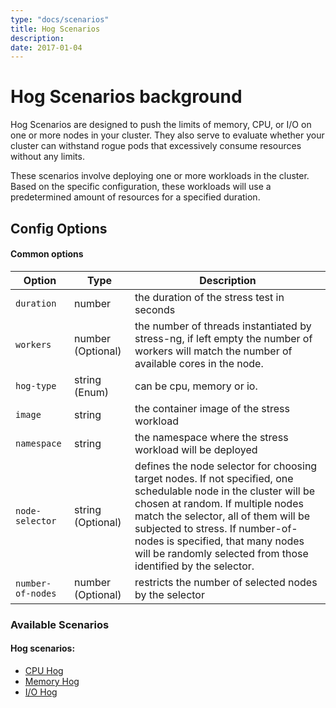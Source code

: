 ```yaml
---
type: "docs/scenarios"
title: Hog Scenarios
description: 
date: 2017-01-04
---
```


# Hog Scenarios background

Hog Scenarios are designed to push the limits of memory, CPU, or I/O on one or more nodes in your cluster. They also serve to evaluate whether your cluster can withstand rogue pods that excessively consume resources without any limits.

These scenarios involve deploying one or more workloads in the cluster. Based on the specific configuration, these workloads will use a predetermined amount of resources for a specified duration.

## Config Options

#### Common options

| Option  | Type     | Description    |
|---------|-------------------------------------|---------------------------------------------------------------------------------------------------------------|
| `duration` | number  | the duration of the stress test in seconds       |
| `workers` | number (Optional)  | the number of threads instantiated by stress-ng, if left empty the number of workers will match the number of available cores in the node.   |
| `hog-type` | string (Enum)  | can be cpu, memory or io.    |
| `image` | string  | the container image of the stress workload    |
| `namespace` | string   | the namespace where the stress workload will be deployed   |
| `node-selector` | string (Optional) | defines the node selector for choosing target nodes. If not specified, one schedulable node in the cluster will be chosen at random. If multiple nodes match the selector, all of them will be subjected to stress. If number-of-nodes is specified, that many nodes will be randomly selected from those identified by the selector. |
| `number-of-nodes` | number (Optional) | restricts the number of selected nodes by the selector|


### Available Scenarios
#### Hog scenarios:
- [CPU Hog](/docs/scenarios/hog-scenarios/cpu-hog-scenario/_index.md)
- [Memory Hog](/docs/scenarios/hog-scenarios/memory-hog-scenario/_index.md)
- [I/O Hog](/docs/scenarios/hog-scenarios/io-hog-scenario/_index.md)

